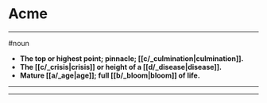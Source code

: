 # Acme
---
#noun
- **The top or highest point; pinnacle; [[c/_culmination|culmination]].**
- **The [[c/_crisis|crisis]] or height of a [[d/_disease|disease]].**
- **Mature [[a/_age|age]]; full [[b/_bloom|bloom]] of life.**
---
---

